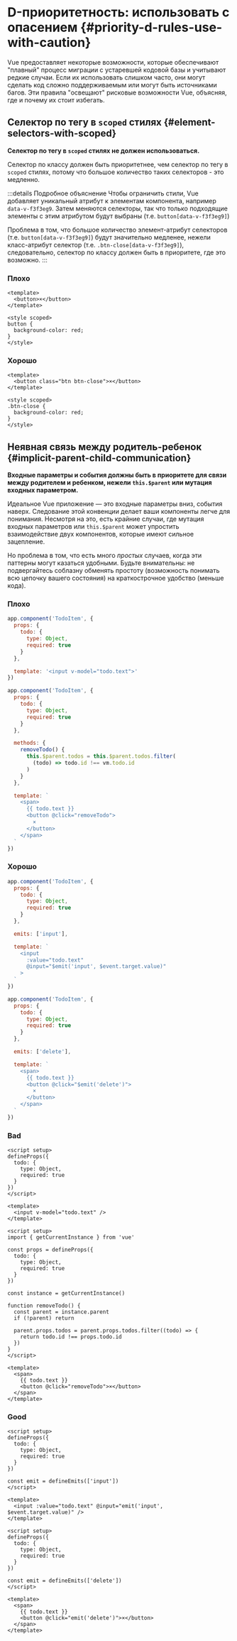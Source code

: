 # D-приоритетность: использовать с опасением {#priority-d-rules-use-with-caution}

Vue предоставляет некоторые возможности, которые обеспечивают "плавный" процесс миграции с устаревшей кодовой базы и учитывают редкие случаи. Если их использовать слишком часто, они могут сделать код сложно поддерживаемым или могут быть источниками багов. Эти правила "освещают" рисковые возможности Vue, объясняя, где и почему их стоит избегать.

## Селектор по тегу в `scoped` стилях {#element-selectors-with-scoped}

**Селектор по тегу в `scoped` стилях не должен использоваться.**

Селектор по классу должен быть приоритетнее, чем селектор по тегу в `scoped` стилях, потому что большое количество таких селекторов - это медленно.

:::details Подробное объяснение
Чтобы ограничить стили, Vue добавляет уникальный атрибут к элементам компонента, например `data-v-f3f3eg9`. Затем меняются селекторы, так что только подходящие элементы с этим атрибутом будут выбраны (т.е. `button[data-v-f3f3eg9]`)

Проблема в том, что большое количество элемент-атрибут селекторов (т.е. `button[data-v-f3f3eg9]`) будут значительно медленее, нежели класс-атрибут селектор (т.е. `.btn-close[data-v-f3f3eg9]`), следовательно, селектор по классу должен быть в приоритете, где это возможно.
:::

<div class="style-example style-example-bad">
<h3>Плохо</h3>

```vue-html
<template>
  <button>×</button>
</template>

<style scoped>
button {
  background-color: red;
}
</style>
```

</div>

<div class="style-example style-example-good">
<h3>Хорошо</h3>

```vue-html
<template>
  <button class="btn btn-close">×</button>
</template>

<style scoped>
.btn-close {
  background-color: red;
}
</style>
```

</div>

## Неявная связь между родитель-ребенок {#implicit-parent-child-communication}

**Входные параметры и события должны быть в приоритете для связи между родителем и ребенком, нежели `this.$parent` или мутация входных параметром.**

Идеальное Vue приложение — это входные параметры вниз, события наверх. Следование этой конвенции делает ваши компоненты легче для понимания. Несмотря на это, есть крайние случаи, где мутация входных параметров или `this.$parent` может упростить взаимодействие двух компонентов, которые имеют сильное зацепление.

Но проблема в том, что есть много _простых_ случаев, когда эти паттерны могут казаться удобными. Будьте внимательны: не подвергайтесь соблазну обменять простоту (возможность понимать всю цепочку вашего состояния) на краткострочное удобство (меньше кода).

<div class="options-api">

<div class="style-example style-example-bad">
<h3>Плохо</h3>

```js
app.component('TodoItem', {
  props: {
    todo: {
      type: Object,
      required: true
    }
  },

  template: '<input v-model="todo.text">'
})
```

```js
app.component('TodoItem', {
  props: {
    todo: {
      type: Object,
      required: true
    }
  },

  methods: {
    removeTodo() {
      this.$parent.todos = this.$parent.todos.filter(
        (todo) => todo.id !== vm.todo.id
      )
    }
  },

  template: `
    <span>
      {{ todo.text }}
      <button @click="removeTodo">
        ×
      </button>
    </span>
  `
})
```

</div>

<div class="style-example style-example-good">
<h3>Хорошо</h3>

```js
app.component('TodoItem', {
  props: {
    todo: {
      type: Object,
      required: true
    }
  },

  emits: ['input'],

  template: `
    <input
      :value="todo.text"
      @input="$emit('input', $event.target.value)"
    >
  `
})
```

```js
app.component('TodoItem', {
  props: {
    todo: {
      type: Object,
      required: true
    }
  },

  emits: ['delete'],

  template: `
    <span>
      {{ todo.text }}
      <button @click="$emit('delete')">
        ×
      </button>
    </span>
  `
})
```

</div>

</div>

<div class="composition-api">

<div class="style-example style-example-bad">
<h3>Bad</h3>

```vue
<script setup>
defineProps({
  todo: {
    type: Object,
    required: true
  }
})
</script>

<template>
  <input v-model="todo.text" />
</template>
```

```vue
<script setup>
import { getCurrentInstance } from 'vue'

const props = defineProps({
  todo: {
    type: Object,
    required: true
  }
})

const instance = getCurrentInstance()

function removeTodo() {
  const parent = instance.parent
  if (!parent) return

  parent.props.todos = parent.props.todos.filter((todo) => {
    return todo.id !== props.todo.id
  })
}
</script>

<template>
  <span>
    {{ todo.text }}
    <button @click="removeTodo">×</button>
  </span>
</template>
```

</div>

<div class="style-example style-example-good">
<h3>Good</h3>

```vue
<script setup>
defineProps({
  todo: {
    type: Object,
    required: true
  }
})

const emit = defineEmits(['input'])
</script>

<template>
  <input :value="todo.text" @input="emit('input', $event.target.value)" />
</template>
```

```vue
<script setup>
defineProps({
  todo: {
    type: Object,
    required: true
  }
})

const emit = defineEmits(['delete'])
</script>

<template>
  <span>
    {{ todo.text }}
    <button @click="emit('delete')">×</button>
  </span>
</template>
```

</div>

</div>
